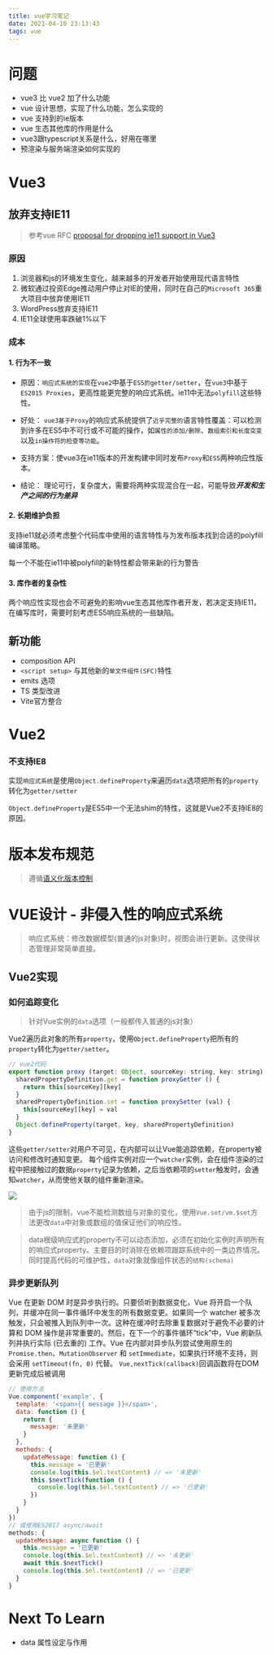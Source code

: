```yaml
---
title: vue学习笔记
date: 2021-04-10 23:13:43
tags: vue
---
```


# 问题
- vue3 比 vue2 加了什么功能
- vue 设计思想，实现了什么功能，怎么实现的
- vue 支持到的ie版本
- vue 生态其他库的作用是什么
- vue3跟typescript关系是什么，好用在哪里
- 预渲染与服务端渲染如何实现的

# Vue3

## 放弃支持IE11
> 参考vue RFC [proposal for dropping ie11 support in Vue3](https://github.com/vuejs/rfcs/blob/ie11/active-rfcs/0000-vue3-ie11-support.md)
### 原因
1. 浏览器和js的环境发生变化，越来越多的开发者开始使用现代语言特性
2. 微软通过投资Edge推动用户停止对IE的使用，同时在自己的`Microsoft 365`重大项目中放弃使用IE11
3. WordPress放弃支持IE11
4. IE11全球使用率跌破1%以下

### 成本
#### 1. 行为不一致

- 原因：`响应式系统的实现`在`vue2`中基于`ES5的getter/setter`，在`vue3`中基于`ES2015 Proxies`，更高性能更完整的响应式系统。ie11中无法`polyfill`这些特性。

- 好处： `vue3基于Proxy`的响应式系统提供了`近乎完整的`语言特性覆盖：可以检测到许多在ES5中不可行或不可能的操作，如`属性的添加/删除`、`数组索引和长度突变`以及`in操作符的检查等功能`。

- 支持方案：使vue3在ie11版本的开发构建中同时发布`Proxy`和`ES5`两种响应性版本。
  
- 结论： 理论可行，复杂度大，需要将两种实现混合在一起，可能导致***开发和生产之间的行为差异***

#### 2. 长期维护负担

支持ie11就必须考虑整个代码库中使用的语言特性与为发布版本找到合适的polyfill编译策略。

每一个不能在ie11中被polyfill的新特性都会带来新的行为警告

#### 3. 库作者的复杂性

两个响应性实现也会不可避免的影响vue生态其他库作者开发，若决定支持IE11，在编写库时，需要时刻考虑ES5响应系统的一些缺陷。


## 新功能
- composition API
- `<script setup>` 与其他新的`单文件组件(SFC)`特性
- emits 选项
- TS 类型改进
- Vite官方整合

# Vue2

### 不支持IE8

实现`响应式系统`是使用`Object.defineProperty`来遍历`data`选项把所有的`property`转化为`getter/setter`

`Object.defineProperty`是ES5中一个无法shim的特性，这就是Vue2不支持IE8的原因。

# 版本发布规范


>遵循[语义化版本控制](https://semver.org/lang/zh-CN/)

# VUE设计 - 非侵入性的响应式系统
> 响应式系统：修改数据模型(普通的js对象)时，视图会进行更新。这使得状态管理非常简单直接。

## Vue2实现
### 如何追踪变化

> 针对Vue实例的`data`选项（一般都传入普通的js对象）

Vue2遍历此对象的所有`property`，使用`Object.defineProperty`把所有的`property`转化为`getter/setter`。
```js
// vue2代码
export function proxy (target: Object, sourceKey: string, key: string) {
  sharedPropertyDefinition.get = function proxyGetter () {
    return this[sourceKey][key]
  }
  sharedPropertyDefinition.set = function proxySetter (val) {
    this[sourceKey][key] = val
  }
  Object.defineProperty(target, key, sharedPropertyDefinition)
}
```
这些`getter/setter`对用户不可见，在内部可以让Vue能追踪依赖，在property被访问和修改时通知变更。
每个组件实例对应一个`watcher`实例，会在组件渲染的过程中把接触过的数据`property`记录为依赖，之后当依赖项的`setter`触发时，会通知`watcher`，从而使他关联的组件重新渲染。

![](vue-data-watcher-render.jpg)
> 由于js的限制，vue不能检测数组与对象的变化，使用`Vue.set/vm.$set`方法更改`data`中对象或数组的值保证他们的响应性。

> data根级响应式的property不可以动态添加，必须在初始化实例时声明所有的响应式property。主要目的时消除在依赖项跟踪系统中的一类边界情况。同时提高代码的可维护性，`data`对象就像组件状态的`结构(schema)`
### 异步更新队列

Vue 在更新 DOM 时是异步执行的。只要侦听到数据变化，Vue 将开启一个队列，并缓冲在同一事件循环中发生的所有数据变更。如果同一个 watcher 被多次触发，只会被推入到队列中一次。这种在缓冲时去除重复数据对于避免不必要的计算和 DOM 操作是非常重要的。然后，在下一个的事件循环“tick”中，Vue 刷新队列并执行实际 (已去重的) 工作。Vue 在内部对异步队列尝试使用原生的 `Promise.then`、`MutationObserver` 和 `setImmediate`，如果执行环境不支持，则会采用 `setTimeout(fn, 0)` 代替。
`Vue,nextTick(callback)`回调函数将在DOM更新完成后被调用
```js
// 使用方法
Vue.component('example', {
  template: '<span>{{ message }}</span>',
  data: function () {
    return {
      message: '未更新'
    }
  },
  methods: {
    updateMessage: function () {
      this.message = '已更新'
      console.log(this.$el.textContent) // => '未更新'
      this.$nextTick(function () {
        console.log(this.$el.textContent) // => '已更新'
      })
    }
  }
})
// 或使用ES2017 async/await
methods: {
  updateMessage: async function () {
    this.message = '已更新'
    console.log(this.$el.textContent) // => '未更新'
    await this.$nextTick()
    console.log(this.$el.textContent) // => '已更新'
  }
}
```
# Next To Learn

- data 属性设定与作用